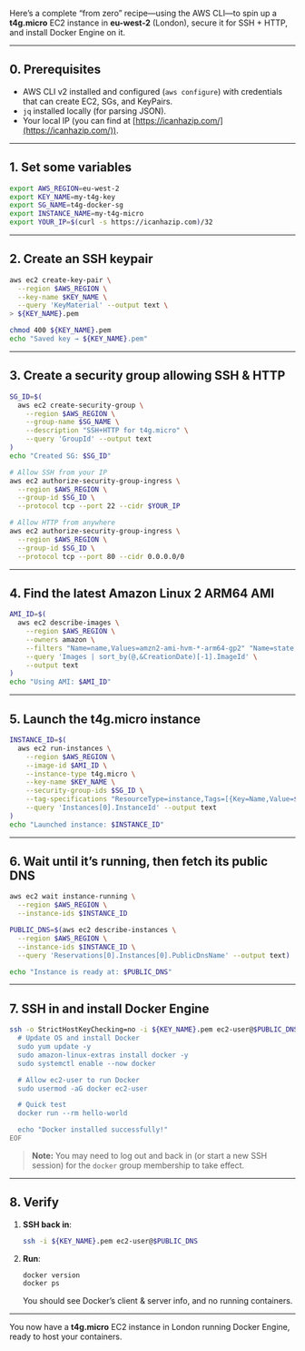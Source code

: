 Here’s a complete “from zero” recipe—using the AWS CLI—to spin up a **t4g.micro** EC2 instance in **eu-west-2** (London), secure it for SSH + HTTP, and install Docker Engine on it.

---

## 0. Prerequisites

* AWS CLI v2 installed and configured (`aws configure`) with credentials that can create EC2, SGs, and KeyPairs.
* `jq` installed locally (for parsing JSON).
* Your local IP (you can find at [https://icanhazip.com/](https://icanhazip.com/)).

---

## 1. Set some variables

```bash
export AWS_REGION=eu-west-2
export KEY_NAME=my-t4g-key
export SG_NAME=t4g-docker-sg
export INSTANCE_NAME=my-t4g-micro
export YOUR_IP=$(curl -s https://icanhazip.com)/32
```

---

## 2. Create an SSH keypair

```bash
aws ec2 create-key-pair \
  --region $AWS_REGION \
  --key-name $KEY_NAME \
  --query 'KeyMaterial' --output text \
> ${KEY_NAME}.pem

chmod 400 ${KEY_NAME}.pem
echo "Saved key → ${KEY_NAME}.pem"
```

---

## 3. Create a security group allowing SSH & HTTP

```bash
SG_ID=$(
  aws ec2 create-security-group \
    --region $AWS_REGION \
    --group-name $SG_NAME \
    --description "SSH+HTTP for t4g.micro" \
    --query 'GroupId' --output text
)
echo "Created SG: $SG_ID"

# Allow SSH from your IP
aws ec2 authorize-security-group-ingress \
  --region $AWS_REGION \
  --group-id $SG_ID \
  --protocol tcp --port 22 --cidr $YOUR_IP

# Allow HTTP from anywhere
aws ec2 authorize-security-group-ingress \
  --region $AWS_REGION \
  --group-id $SG_ID \
  --protocol tcp --port 80 --cidr 0.0.0.0/0
```

---

## 4. Find the latest Amazon Linux 2 ARM64 AMI

```bash
AMI_ID=$(
  aws ec2 describe-images \
    --region $AWS_REGION \
    --owners amazon \
    --filters "Name=name,Values=amzn2-ami-hvm-*-arm64-gp2" "Name=state,Values=available" \
    --query 'Images | sort_by(@,&CreationDate)[-1].ImageId' \
    --output text
)
echo "Using AMI: $AMI_ID"
```

---

## 5. Launch the t4g.micro instance

```bash
INSTANCE_ID=$(
  aws ec2 run-instances \
    --region $AWS_REGION \
    --image-id $AMI_ID \
    --instance-type t4g.micro \
    --key-name $KEY_NAME \
    --security-group-ids $SG_ID \
    --tag-specifications "ResourceType=instance,Tags=[{Key=Name,Value=$INSTANCE_NAME}]" \
    --query 'Instances[0].InstanceId' --output text
)
echo "Launched instance: $INSTANCE_ID"
```

---

## 6. Wait until it’s running, then fetch its public DNS

```bash
aws ec2 wait instance-running \
  --region $AWS_REGION \
  --instance-ids $INSTANCE_ID

PUBLIC_DNS=$(aws ec2 describe-instances \
  --region $AWS_REGION \
  --instance-ids $INSTANCE_ID \
  --query 'Reservations[0].Instances[0].PublicDnsName' --output text)

echo "Instance is ready at: $PUBLIC_DNS"
```

---

## 7. SSH in and install Docker Engine

```bash
ssh -o StrictHostKeyChecking=no -i ${KEY_NAME}.pem ec2-user@$PUBLIC_DNS << 'EOF'
  # Update OS and install Docker
  sudo yum update -y
  sudo amazon-linux-extras install docker -y
  sudo systemctl enable --now docker

  # Allow ec2-user to run Docker
  sudo usermod -aG docker ec2-user

  # Quick test
  docker run --rm hello-world

  echo "Docker installed successfully!"
EOF
```

> **Note:** You may need to log out and back in (or start a new SSH session) for the `docker` group membership to take effect.

---

## 8. Verify

1. **SSH back in**:

   ```bash
   ssh -i ${KEY_NAME}.pem ec2-user@$PUBLIC_DNS
   ```
2. **Run**:

   ```bash
   docker version
   docker ps
   ```

   You should see Docker’s client & server info, and no running containers.

---

You now have a **t4g.micro** EC2 instance in London running Docker Engine, ready to host your containers.
